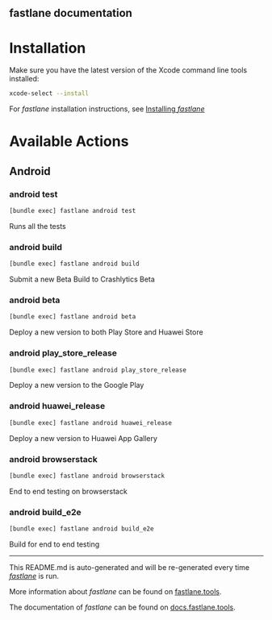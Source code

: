 fastlane documentation
----

# Installation

Make sure you have the latest version of the Xcode command line tools installed:

```sh
xcode-select --install
```

For _fastlane_ installation instructions, see [Installing _fastlane_](https://docs.fastlane.tools/#installing-fastlane)

# Available Actions

## Android

### android test

```sh
[bundle exec] fastlane android test
```

Runs all the tests

### android build

```sh
[bundle exec] fastlane android build
```

Submit a new Beta Build to Crashlytics Beta

### android beta

```sh
[bundle exec] fastlane android beta
```

Deploy a new version to both Play Store and Huawei Store

### android play_store_release

```sh
[bundle exec] fastlane android play_store_release
```

Deploy a new version to the Google Play

### android huawei_release

```sh
[bundle exec] fastlane android huawei_release
```

Deploy a new version to Huawei App Gallery

### android browserstack

```sh
[bundle exec] fastlane android browserstack
```

End to end testing on browserstack

### android build_e2e

```sh
[bundle exec] fastlane android build_e2e
```

Build for end to end testing

----

This README.md is auto-generated and will be re-generated every time [_fastlane_](https://fastlane.tools) is run.

More information about _fastlane_ can be found on [fastlane.tools](https://fastlane.tools).

The documentation of _fastlane_ can be found on [docs.fastlane.tools](https://docs.fastlane.tools).
